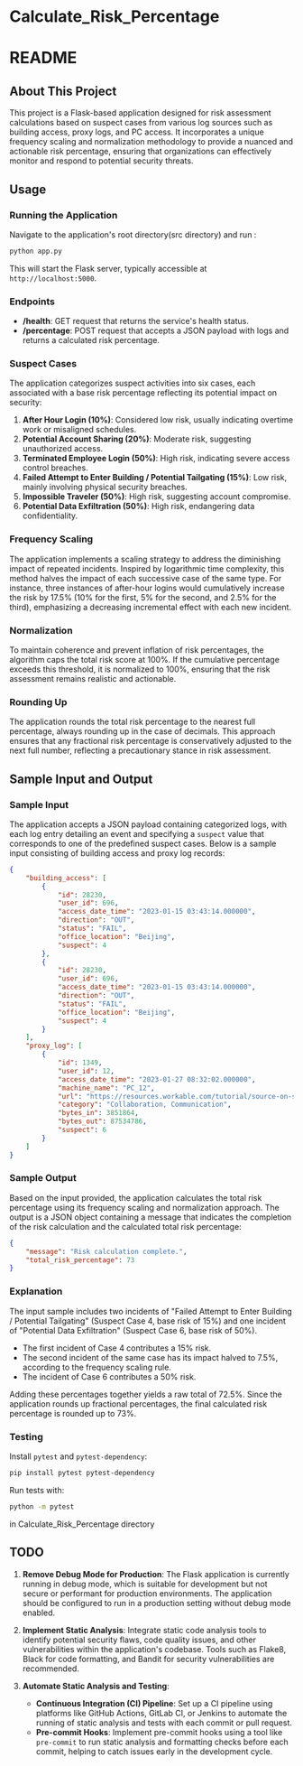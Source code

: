 # Calculate_Risk_Percentage
 
# README

## About This Project

This project is a Flask-based application designed for risk assessment calculations based on suspect cases from various log sources such as building access, proxy logs, and PC access. It incorporates a unique frequency scaling and normalization methodology to provide a nuanced and actionable risk percentage, ensuring that organizations can effectively monitor and respond to potential security threats.

## Usage

### Running the Application

Navigate to the application's root directory(src directory) and run :

```bash
python app.py
```

This will start the Flask server, typically accessible at `http://localhost:5000`.

### Endpoints

- **/health**: GET request that returns the service's health status.
- **/percentage**: POST request that accepts a JSON payload with logs and returns a calculated risk percentage.

### Suspect Cases

The application categorizes suspect activities into six cases, each associated with a base risk percentage reflecting its potential impact on security:

1. **After Hour Login (10%)**: Considered low risk, usually indicating overtime work or misaligned schedules.
2. **Potential Account Sharing (20%)**: Moderate risk, suggesting unauthorized access.
3. **Terminated Employee Login (50%)**: High risk, indicating severe access control breaches.
4. **Failed Attempt to Enter Building / Potential Tailgating (15%)**: Low risk, mainly involving physical security breaches.
5. **Impossible Traveler (50%)**: High risk, suggesting account compromise.
6. **Potential Data Exfiltration (50%)**: High risk, endangering data confidentiality.

### Frequency Scaling

The application implements a scaling strategy to address the diminishing impact of repeated incidents. Inspired by logarithmic time complexity, this method halves the impact of each successive case of the same type. For instance, three instances of after-hour logins would cumulatively increase the risk by 17.5% (10% for the first, 5% for the second, and 2.5% for the third), emphasizing a decreasing incremental effect with each new incident.

### Normalization

To maintain coherence and prevent inflation of risk percentages, the algorithm caps the total risk score at 100%. If the cumulative percentage exceeds this threshold, it is normalized to 100%, ensuring that the risk assessment remains realistic and actionable.

### Rounding Up

The application rounds the total risk percentage to the nearest full percentage, always rounding up in the case of decimals. This approach ensures that any fractional risk percentage is conservatively adjusted to the next full number, reflecting a precautionary stance in risk assessment.

## Sample Input and Output

### Sample Input

The application accepts a JSON payload containing categorized logs, with each log entry detailing an event and specifying a `suspect` value that corresponds to one of the predefined suspect cases. Below is a sample input consisting of building access and proxy log records:

```json
{
    "building_access": [
        {
            "id": 28230,
            "user_id": 696,
            "access_date_time": "2023-01-15 03:43:14.000000",
            "direction": "OUT",
            "status": "FAIL",
            "office_location": "Beijing",
            "suspect": 4
        },
        {
            "id": 28230,
            "user_id": 696,
            "access_date_time": "2023-01-15 03:43:14.000000",
            "direction": "OUT",
            "status": "FAIL",
            "office_location": "Beijing",
            "suspect": 4
        }
    ],
    "proxy_log": [
        {
            "id": 1349,
            "user_id": 12,
            "access_date_time": "2023-01-27 08:32:02.000000",
            "machine_name": "PC_12",
            "url": "https://resources.workable.com/tutorial/source-on-slack",
            "category": "Collaboration, Communication",
            "bytes_in": 3851864,
            "bytes_out": 87534786,
            "suspect": 6
        }
    ]
}
```

### Sample Output

Based on the input provided, the application calculates the total risk percentage using its frequency scaling and normalization approach. The output is a JSON object containing a message that indicates the completion of the risk calculation and the calculated total risk percentage:

```json
{
    "message": "Risk calculation complete.",
    "total_risk_percentage": 73
}
```

### Explanation

The input sample includes two incidents of "Failed Attempt to Enter Building / Potential Tailgating" (Suspect Case 4, base risk of 15%) and one incident of "Potential Data Exfiltration" (Suspect Case 6, base risk of 50%).

- The first incident of Case 4 contributes a 15% risk.
- The second incident of the same case has its impact halved to 7.5%, according to the frequency scaling rule.
- The incident of Case 6 contributes a 50% risk.

Adding these percentages together yields a raw total of 72.5%. Since the application rounds up fractional percentages, the final calculated risk percentage is rounded up to 73%.

### Testing

Install `pytest` and `pytest-dependency`:

```bash
pip install pytest pytest-dependency
```

Run tests with:

```bash
python -m pytest
```
in Calculate_Risk_Percentage directory

## TODO

1. **Remove Debug Mode for Production**: The Flask application is currently running in debug mode, which is suitable for development but not secure or performant for production environments. The application should be configured to run in a production setting without debug mode enabled.

2. **Implement Static Analysis**: Integrate static code analysis tools to identify potential security flaws, code quality issues, and other vulnerabilities within the application's codebase. Tools such as Flake8, Black for code formatting, and Bandit for security vulnerabilities are recommended.

3. **Automate Static Analysis and Testing**:
    - **Continuous Integration (CI) Pipeline**: Set up a CI pipeline using platforms like GitHub Actions, GitLab CI, or Jenkins to automate the running of static analysis and tests with each commit or pull request.
    - **Pre-commit Hooks**: Implement pre-commit hooks using a tool like `pre-commit` to run static analysis and formatting checks before each commit, helping to catch issues early in the development cycle.
